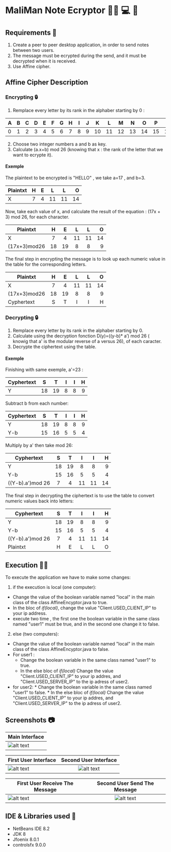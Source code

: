 # MaliMan Note Ecryptor 👩‍🎓 💻 🔑 

 ## Requirements 📃
 1. Create a peer to peer desktop application, in order to send notes between two users. 
 2. The message must be ecrypted during the send, and it must be decrypted when it is received.
 3. Use Affine cipher.
 
 ## Affine Cipher Description
 
  ### Encrypting 🔒
  
   1. Remplace every letter by its rank in the alphaber starting by 0 :
   
| A | B | C | D | E | F | G | H | I | J | K | L | M | N | O | P | Q | R | S | T | U | V | W | X | Y | Z |
| -- |:--:|:--:|:--:|:--:|:--:|:--:|:--:|:--:|:--:|:--:|:--:|:--:|:--:|:--:|:--:|:--:|:--:|:--:|:--:|:--:|:--:|:--:|:--:|:--:| --:|
| 0 | 1 | 2 | 3 | 4 | 5 | 6 | 7 | 8 | 9 | 10 | 11 | 12 | 13 | 14 | 15 | 16 | 17 | 18 | 19 | 20 | 21 | 22 | 23 | 24 | 25 | 26 |

  2. Choose two integer numbers a and b as key. 
  3. Calculate (a.x+b) mod 26 (knowing that x : the rank of the letter that we want to ecrypte it).
  
  #### Exemple
  
  The plaintext to be encrypted is "HELLO" , we take a=17 , and b=3.
  
  | Plaintxt | H | E | L | L | O |
  | ------- |:--:|:--:|:--:|:--:| --:|
  | X | 7 | 4 | 11 | 11 | 14 |
  
  Now, take each value of x, and calculate the result of the equation : (17x + 3) mod 26, for each character.
  
  | Plaintxt | H | E | L | L | O |
  | ------- |:--:|:--:|:--:|:--:| --:|
  | X | 7 | 4 | 11 | 11 | 14 |
  | (17x+3)mod26 | 18 | 19 | 8 | 8 | 9 |
  
  The final step in encrypting the message is to look up each numeric value in the table for the corresponding letters.
  
  | Plaintxt | H | E | L | L | O |
  | ------- |:--:|:--:|:--:|:--:| --:|
  | X | 7 | 4 | 11 | 11 | 14 |
  | (17x+3)mod26 | 18 | 19 | 8 | 8 | 9 |
  | Cyphertext | S | T | I | I | H |
  
  
  ### Decrypting 🔒
  
   1. Remplace every letter by its rank in the alphaber starting by 0.
   2. Calculate using the decryption fonction D(y)=((y-b)* a’) mod 26 ( knowig that a' is the modular reverse of a versus 26), of each caracter.
   3. Decrypte the ciphertext using the table.


  #### Exemple
  
  Finishing with same exemple, a'=23 :
  
  | Cyphertext | S | T | I | I | H |
  | ------- |:--:|:--:|:--:|:--:| --:|
  | Y | 18 | 19 | 8 | 8 | 9 |
  
  Subtract b from each number:
  
  | Cyphertext | S | T | I | I | H |
  | ------- |:--:|:--:|:--:|:--:| --:|
  | Y | 18 | 19 | 8 | 8 | 9 |
  | Y-b | 15 | 16 | 5 | 5 | 4 |
  
  Multiply by a' then take mod 26:
  
  | Cyphertext | S | T | I | I | H |
  | ------- |:--:|:--:|:--:|:--:| --:|
  | Y | 18 | 19 | 8 | 8 | 9 |
  | Y-b | 15 | 16 | 5 | 5 | 4 |
  | ((Y-b).a')mod 26 | 7 | 4 | 11 | 11 | 14 |
  
  The final step in decrypting the ciphertext is to use the table to convert numeric values back into letters:
  
  | Cyphertext | S | T | I | I | H |
  | ------- |:--:|:--:|:--:|:--:| --:|
  | Y | 18 | 19 | 8 | 8 | 9 |
  | Y-b | 15 | 16 | 5 | 5 | 4 |
  | ((Y-b).a')mod 26 | 7 | 4 | 11 | 11 | 14 |
  | Plaintxt | H | E | L | L | O |
 
 ## Execution 🔌🔨
 
 To execute the application we have to make some changes:
 1. if the execution is local (one computer):
   * Change the value of the boolean variable named "local" in the main class of the class AffineEncyptor.java to true.
   * In the bloc of *if(local)*, change the value "Client.USED_CLIENT_IP" to your ip address.
   * execute two time , the first one the boolean variable in the same class named "user1" must be true, and in the second one change it to false.
   
 2. else (two computers):
   * Change the value of the boolean variable named "local" in the main class of the class AffineEncyptor.java to false.
   * For user1 :
     * Change the boolean variable in the same class named "user1" to true.
     * In the else bloc of *if(local)* Change the value "Client.USED_CLIENT_IP" to your ip addres, and "Client.USED_SERVER_IP" to the ip adress of user2.
   * for user2:
    * Change the boolean variable in the same class named "user1" to false.
    * In the else bloc of *if(local)* Change the value "Client.USED_CLIENT_IP" to your ip addres, and "Client.USED_SERVER_IP" to the ip adress of user2.
   
 ## Screenshots  	📷
 
| Main Interface |
| ------------- |
|![alt text](https://github.com/madenemalika/Affine-Encryption/blob/master/AffineEncryption/src/Screenshots/main%20page.PNG "Welcome interface" )|


| First User Interface | Second User Interface |
| ------------- |:-------------:|
| ![alt text](https://github.com/madenemalika/Affine-Encryption/blob/master/AffineEncryption/src/Screenshots/user%201.PNG "First User Interface" ) | ![alt text](https://github.com/madenemalika/Affine-Encryption/blob/master/AffineEncryption/src/Screenshots/user%202.PNG "Second User Interface" ) |

| First User Receive The Message | Second User Send The Message |
| ------------- |:-------------:|
| ![alt text](https://github.com/madenemalika/Affine-Encryption/blob/master/AffineEncryption/src/Screenshots/user%202%20get%20the%20msg.PNG "msg recieved" ) | ![alt text](https://github.com/madenemalika/Affine-Encryption/blob/master/AffineEncryption/src/Screenshots/user%201%20with%20msg.PNG "msg sended" ) |
 
 ## IDE & Libraries used 🔧
 
 * NetBeans IDE 8.2
 * JDK 8
 * Jfoenix 8.0.1
 * controlsfx 9.0.0
